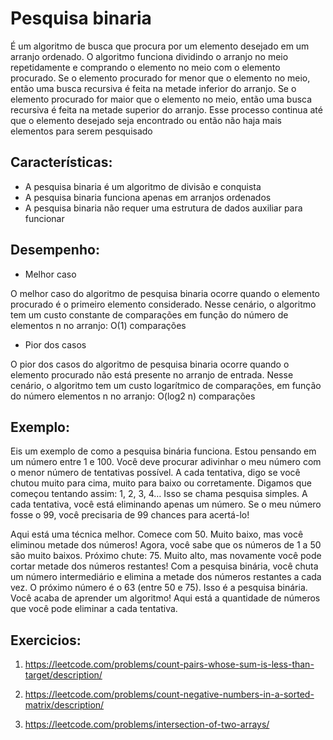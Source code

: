 # Pesquisa binaria

É um algoritmo de busca que procura por um elemento desejado em um arranjo ordenado. O algoritmo funciona dividindo o arranjo no meio repetidamente e comprando o elemento no meio com o elemento procurado. Se o elemento procurado for menor que o elemento no meio, então uma busca recursiva é feita na metade inferior do arranjo. Se o elemento procurado for maior que o elemento no meio, então uma busca recursiva é feita na metade superior do arranjo. Esse processo continua até que o elemento desejado seja encontrado ou então não haja mais elementos para serem pesquisado

## Características:

- A pesquisa binaria é um algoritmo de divisão e conquista
- A pesquisa binaria funciona apenas em arranjos ordenados
- A pesquisa binaria não requer uma estrutura de dados auxiliar para funcionar

## Desempenho:

- Melhor caso

O melhor caso do algoritmo de pesquisa binaria ocorre quando o elemento procurado é o primeiro elemento considerado. Nesse cenário, o algoritmo tem um custo constante de comparações em função do número de elementos n no arranjo: O(1) comparações

- Pior dos casos

O pior dos casos do algoritmo de pesquisa binaria ocorre quando o elemento procurado não está presente no arranjo de entrada. Nesse cenário, o algoritmo tem um custo logarítmico de comparações, em função do número elementos n no arranjo: O(log2 n) comparações

## Exemplo:

Eis um exemplo de como a pesquisa binária funciona. Estou pensando em um número entre 1 e 100. Você deve procurar adivinhar o meu número com o menor número de tentativas possível. A cada tentativa, digo se você chutou muito para cima, muito para baixo ou corretamente. Digamos que começou tentando assim: 1, 2, 3, 4… Isso se chama pesquisa simples. A cada tentativa, você está eliminando apenas um número. Se o meu número fosse o 99, você precisaria de 99 chances para acertá-lo!

Aqui está uma técnica melhor. Comece com 50. Muito baixo, mas você eliminou metade dos números! Agora, você sabe que os números de 1 a 50 são muito baixos. Próximo chute: 75. Muito alto, mas novamente você pode cortar metade dos números restantes! Com a pesquisa binária, você chuta um número intermediário e elimina a metade dos números restantes a cada vez. O próximo número é o 63 (entre 50 e 75). Isso é a pesquisa binária. Você acaba de aprender um algoritmo! Aqui está a quantidade de números que você pode eliminar a cada tentativa.

## Exercicios:

1. https://leetcode.com/problems/count-pairs-whose-sum-is-less-than-target/description/

2. https://leetcode.com/problems/count-negative-numbers-in-a-sorted-matrix/description/

3. https://leetcode.com/problems/intersection-of-two-arrays/

